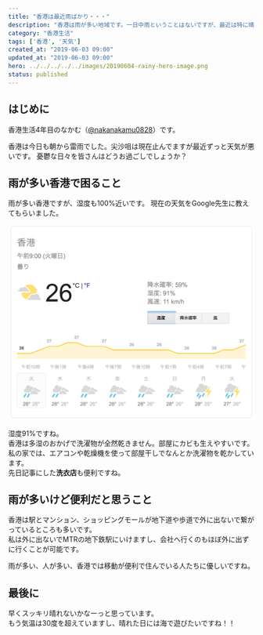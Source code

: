 ```yaml
---
title: "香港は最近雨ばかり・・・"
description: "香港は雨が多い地域です。一日中雨ということはないですが、最近は特に晴れ間が少ないです。"
category: "香港生活"
tags: ['香港', '天気']
created_at: "2019-06-03 09:00"
updated_at: "2019-06-03 09:00"
hero: ../../../../../images/20190604-rainy-hero-image.png
status: published
---
```


## はじめに

香港生活4年目のなかむ（[@nakanakamu0828](https://twitter.com/nakanakamu0828)）です。  

香港は今日も朝から雷雨でした。尖沙咀は現在止んでますが最近ずっと天気が悪いです。
憂鬱な日々を皆さんはどうお過ごしでしょうか？


## 雨が多い香港で困ること
雨が多い香港ですが、湿度も100%近いです。
現在の天気をGoogle先生に教えてもらいました。

![現在の天気 Google参照](../../../../../images/uploads/2019/06/04/rainy/picture-1.png)

湿度91%ですね。  
香港は多湿のおかげで洗濯物が全然乾きません。部屋にカビも生えやすいです。  
私の家では、エアコンや乾燥機を使って部屋干しでなんとか洗濯物を乾かしています。  
先日記事にした**洗衣店**も便利ですね。

<embed-post-card href="/2019/06/01/cleaning/"></embed-post-card>


## 雨が多いけど便利だと思うこと
香港は駅とマンション、ショッピングモールが地下道や歩道で外に出ないで繋がっているところも多いです。  
私は外に出ないでMTRの地下鉄駅にいけますし、会社へ行くのもほぼ外に出ずに行くことが可能です。  

雨が多い、人が多い、香港では移動が便利で住んでいる人たちに優しいですね。


## 最後に
早くスッキリ晴れないかなーっと思っています。  
もう気温は30度を超えていますし、晴れた日には海で遊びたいですね！！